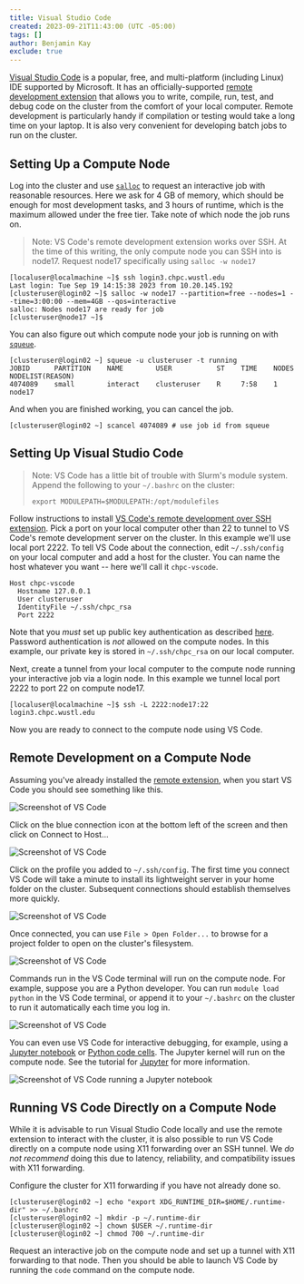 ```yaml
---
title: Visual Studio Code
created: 2023-09-21T11:43:00 (UTC -05:00)
tags: []
author: Benjamin Kay
exclude: true
---
```


[Visual Studio Code](https://code.visualstudio.com/) is a popular, free, and multi-platform (including Linux) IDE supported by Microsoft. It has an officially-supported [remote development extension](https://code.visualstudio.com/docs/remote/ssh) that allows you to write, compile, run, test, and debug code on the cluster from the comfort of your local computer. Remote development is particularly handy if compilation or testing would take a long time on your laptop. It is also very convenient for developing batch jobs to run on the cluster.

## Setting Up a Compute Node

Log into the cluster and use [`salloc`](https://slurm.schedmd.com/salloc.html) to request an interactive job with reasonable resources. Here we ask for 4 GB of memory, which should be enough for most development tasks, and 3 hours of runtime, which is the maximum allowed under the free tier. Take note of which node the job runs on.

> Note: VS Code's remote development extension works over SSH. At the time of this writing, the only compute node you can SSH into is node17. Request node17 specifically using `salloc -w node17`

```
[localuser@localmachine ~]$ ssh login3.chpc.wustl.edu
Last login: Tue Sep 19 14:15:38 2023 from 10.20.145.192
[clusteruser@login02 ~]$ salloc -w node17 --partition=free --nodes=1 --time=3:00:00 --mem=4GB --qos=interactive
salloc: Nodes node17 are ready for job
[clusteruser@node17 ~]$ 
```

You can also figure out which compute node your job is running on with [`squeue`](https://slurm.schedmd.com/squeue.html).

```
[clusteruser@login02 ~] squeue -u clusteruser -t running
JOBID      PARTITION    NAME        USER           ST    TIME    NODES    NODELIST(REASON)
4074089    small        interact    clusteruser    R     7:58    1        node17
```

And when you are finished working, you can cancel the job.

```
[clusteruser@login02 ~] scancel 4074089 # use job id from squeue
```

## Setting Up Visual Studio Code

> Note: VS Code has a little bit of trouble with Slurm's module system. Append the following to your `~/.bashrc` on the cluster:
>
> ```
> export MODULEPATH=$MODULEPATH:/opt/modulefiles
> ```

Follow instructions to install [VS Code's remote development over SSH extension](https://code.visualstudio.com/docs/remote/ssh). Pick a port on your local computer other than 22 to tunnel to VS Code's remote development server on the cluster. In this example we'll use local port 2222. To tell VS Code about the connection, edit `~/.ssh/config` on your local computer and add a host for the cluster. You can name the host whatever you want -- here we'll call it `chpc-vscode`.

```
Host chpc-vscode
  Hostname 127.0.0.1            
  User clusteruser
  IdentityFile ~/.ssh/chpc_rsa
  Port 2222
```

Note that you *must* set up public key authentication as described [here](../getting-started/connect-to-login-nodes.md#entering-my-password-to-login-every-time-is-so-annoying--how-can-i-connect-to-the-cluster-without-entering-the-password). Password authentication is *not* allowed on the compute nodes. In this example, our private key is stored in `~/.ssh/chpc_rsa` on our local computer.

Next, create a tunnel from your local computer to the compute node running your interactive job via a login node. In this example we tunnel local port 2222 to port 22 on compute node17.

 ```
[localuser@localmachine ~]$ ssh -L 2222:node17:22 login3.chpc.wustl.edu
 ```

Now you are ready to connect to the compute node using VS Code.

## Remote Development on a Compute Node

Assuming you've already installed the [remote extension](https://code.visualstudio.com/docs/remote/ssh), when you start VS Code you should see something like this.

![Screenshot of VS Code](../images/vscode-screenshot-1.png)

Click on the blue connection icon at the bottom left of the screen and then click on Connect to Host...

![Screenshot of VS Code](../images/vscode-screenshot-2.png)

Click on the profile you added to `~/.ssh/config`. The first time you connect VS Code will take a minute to install its lightweight server in your home folder on the cluster. Subsequent connections should establish themselves more quickly.

![Screenshot of VS Code](../images/vscode-screenshot-3.png)

Once connected, you can use `File > Open Folder...` to browse for a project folder to open on the cluster's filesystem.

![Screenshot of VS Code](../images/vscode-screenshot-4.png)

Commands run in the VS Code terminal will run on the compute node. For example, suppose you are a Python developer. You can run `module load python` in the VS Code terminal, or append it to your `~/.bashrc` on the cluster to run it automatically each time you log in.

![Screenshot of VS Code](../images/vscode-screenshot-5.png)

You can even use VS Code for interactive debugging, for example, using a [Jupyter notebook](https://code.visualstudio.com/docs/datascience/jupyter-notebooks) or [Python code cells](https://code.visualstudio.com/docs/python/jupyter-support-py). The Jupyter kernel will run on the compute node. See the tutorial for [Jupyter](jupyter.md) for more information.

![Screenshot of VS Code running a Jupyter notebook](../images/vscode-screenshot-6.png)

## Running VS Code Directly on a Compute Node

While it is advisable to run Visual Studio Code locally and use the remote extension to interact with the cluster, it is also possible to run VS Code directly on a compute node using X11 forwarding over an SSH tunnel. We *do not recommend* doing this due to latency, reliability, and compatibility issues with X11 forwarding.

Configure the cluster for X11 forwarding if you have not already done so.

```
[clusteruser@login02 ~] echo "export XDG_RUNTIME_DIR=$HOME/.runtime-dir" >> ~/.bashrc
[clusteruser@login02 ~] mkdir -p ~/.runtime-dir
[clusteruser@login02 ~] chown $USER ~/.runtime-dir
[clusteruser@login02 ~] chmod 700 ~/.runtime-dir
```

Request an interactive job on the compute node and set up a tunnel with X11 forwarding to that node. Then you should be able to launch VS Code by running the `code` command on the compute node.
